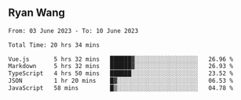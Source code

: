## Ryan Wang

<!--START_SECTION:waka-->

```txt
From: 03 June 2023 - To: 10 June 2023

Total Time: 20 hrs 34 mins

Vue.js       5 hrs 32 mins   ██████▓░░░░░░░░░░░░░░░░░░   26.96 %
Markdown     5 hrs 32 mins   ██████▓░░░░░░░░░░░░░░░░░░   26.93 %
TypeScript   4 hrs 50 mins   ██████░░░░░░░░░░░░░░░░░░░   23.52 %
JSON         1 hr 20 mins    █▓░░░░░░░░░░░░░░░░░░░░░░░   06.53 %
JavaScript   58 mins         █▒░░░░░░░░░░░░░░░░░░░░░░░   04.78 %
```

<!--END_SECTION:waka-->
